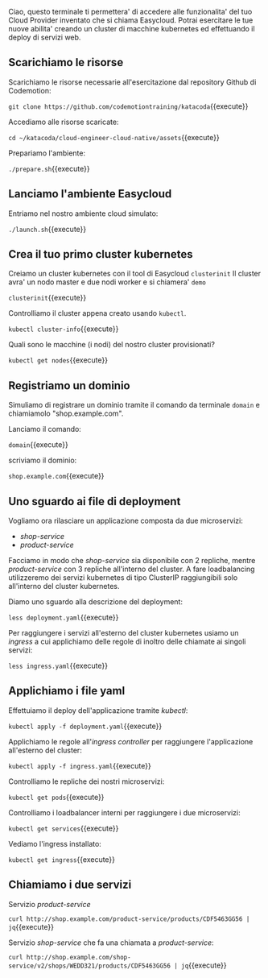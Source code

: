 

Ciao, questo terminale ti permettera' di accedere alle funzionalita' del tuo Cloud Provider inventato che si chiama Easycloud. 
Potrai esercitare le tue nuove abilita' creando un cluster di macchine kubernetes ed effettuando il deploy di servizi web.

## Scarichiamo le risorse
Scarichiamo le risorse necessarie all'esercitazione dal repository Github di Codemotion:

`git clone https://github.com/codemotiontraining/katacoda`{{execute}}

Accediamo alle risorse scaricate:

`cd ~/katacoda/cloud-engineer-cloud-native/assets`{{execute}}

Prepariamo l'ambiente:

`./prepare.sh`{{execute}}

## Lanciamo l'ambiente Easycloud
Entriamo nel nostro ambiente cloud simulato:

`./launch.sh`{{execute}}

## Crea il tuo primo cluster kubernetes
Creiamo un cluster kubernetes con il tool di Easycloud `clusterinit`
Il cluster avra' un nodo master e due nodi worker e si chiamera' `demo`

`clusterinit`{{execute}}

Controlliamo il cluster appena creato usando `kubectl`.

`kubectl cluster-info`{{execute}}

Quali sono le macchine (i nodi) del nostro cluster provisionati?

`kubectl get nodes`{{execute}}

## Registriamo un dominio
Simuliamo di registrare un dominio tramite il comando da terminale `domain` e chiamiamolo "shop.example.com".

Lanciamo il comando:

`domain`{{execute}}

scriviamo il dominio:

`shop.example.com`{{execute}}

## Uno sguardo ai file di deployment

Vogliamo ora rilasciare un applicazione composta da due microservizi: 
- _shop-service_
- _product-service_

Facciamo in modo che _shop-service_ sia disponibile con 2 repliche, mentre _product-service_ con 3 repliche all'interno del cluster.
A fare loadbalancing utilizzeremo dei servizi kubernetes di tipo ClusterIP raggiungibili solo all'interno del cluster kubernetes.

Diamo uno sguardo alla descrizione del deployment:

`less deployment.yaml`{{execute}}

Per raggiungere i servizi all'esterno del cluster kubernetes usiamo un *ingress* a cui applichiamo delle regole di inoltro delle chiamate ai singoli servizi:

`less ingress.yaml`{{execute}}

## Applichiamo i file yaml

Effettuiamo il deploy dell'applicazione tramite *kubectl*: 

`kubectl apply -f deployment.yaml`{{execute}}

Applichiamo le regole all'*ingress controller* per raggiungere l'applicazione all'esterno del cluster:

`kubectl apply -f ingress.yaml`{{execute}}

Controlliamo le repliche dei nostri microservizi:

`kubectl get pods`{{execute}}

Controlliamo i loadbalancer interni per raggiungere i due microservizi:

`kubectl get services`{{execute}}

Vediamo l'ingress installato:

`kubectl get ingress`{{execute}}

## Chiamiamo i due servizi

Servizio _product-service_ 

`curl http://shop.example.com/product-service/products/CDF5463GG56 | jq`{{execute}}

Servizio _shop-service_ che fa una chiamata a _product-service_:

`curl http://shop.example.com/shop-service/v2/shops/WEDD321/products/CDF5463GG56 | jq`{{execute}}




